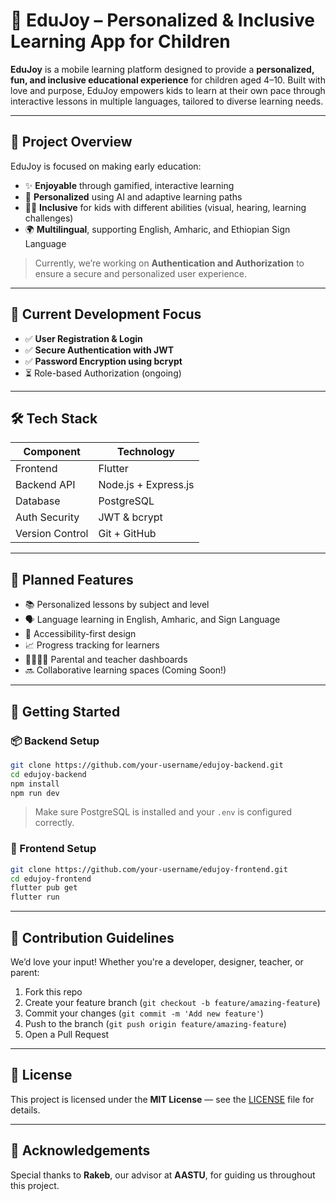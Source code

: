 

# 🎉 EduJoy – Personalized & Inclusive Learning App for Children

**EduJoy** is a mobile learning platform designed to provide a **personalized, fun, and inclusive educational experience** for children aged 4–10. Built with love and purpose, EduJoy empowers kids to learn at their own pace through interactive lessons in multiple languages, tailored to diverse learning needs.

---

## 🧩 Project Overview

EduJoy is focused on making early education:
- ✨ **Enjoyable** through gamified, interactive learning  
- 🧠 **Personalized** using AI and adaptive learning paths  
- 🧏‍♂️ **Inclusive** for kids with different abilities (visual, hearing, learning challenges)  
- 🌍 **Multilingual**, supporting English, Amharic, and Ethiopian Sign Language  

> Currently, we’re working on **Authentication and Authorization** to ensure a secure and personalized user experience.

---

## 🔐 Current Development Focus

- ✅ **User Registration & Login**  
- ✅ **Secure Authentication with JWT**  
- ✅ **Password Encryption using bcrypt**  
- ⏳ Role-based Authorization (ongoing)

---

## 🛠️ Tech Stack

| Component        | Technology             |
|------------------|------------------------|
| Frontend         | Flutter                |
| Backend API      | Node.js + Express.js   |
| Database         | PostgreSQL             |
| Auth Security    | JWT & bcrypt           |
| Version Control  | Git + GitHub           |

---

## 🌟 Planned Features

- 📚 Personalized lessons by subject and level  
- 🗣️ Language learning in English, Amharic, and Sign Language  
- 🧏 Accessibility-first design  
- 📈 Progress tracking for learners  
- 👨‍👩‍👧‍👦 Parental and teacher dashboards  
- 🔜 Collaborative learning spaces (Coming Soon!)

---

## 🚀 Getting Started

### 📦 Backend Setup

```bash
git clone https://github.com/your-username/edujoy-backend.git
cd edujoy-backend
npm install
npm run dev
```

> Make sure PostgreSQL is installed and your `.env` is configured correctly.

### 📱 Frontend Setup

```bash
git clone https://github.com/your-username/edujoy-frontend.git
cd edujoy-frontend
flutter pub get
flutter run
```

---

## 👥 Contribution Guidelines

We’d love your input! Whether you're a developer, designer, teacher, or parent:

1. Fork this repo  
2. Create your feature branch (`git checkout -b feature/amazing-feature`)  
3. Commit your changes (`git commit -m 'Add new feature'`)  
4. Push to the branch (`git push origin feature/amazing-feature`)  
5. Open a Pull Request  

---

## 📜 License

This project is licensed under the **MIT License** — see the [LICENSE](./LICENSE) file for details.

---

## 🙌 Acknowledgements

Special thanks to **Rakeb**, our advisor at **AASTU**, for guiding us throughout this project.

